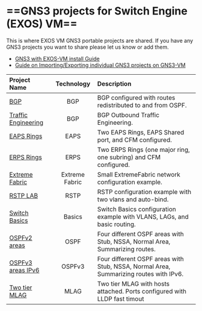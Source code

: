 # ==GNS3 projects for Switch Engine (EXOS) VM==

This is where EXOS VM GNS3 portable projects are shared.  If you have any GNS3 projects you want to share please let us know or add them.

* [GNS3 with EXOS-VM install Guide](https://github.com/extremenetworks/Virtual_EXOS/blob/master/GNS3_EXOS-VM_Guide.md)
* [Guide on Importing/Exporting individual GNS3 projects on GNS3-VM](import_export_gns3.md)

|Project Name| Technology | Description |
|:-----------|:-------------:|:------|
|[BGP](BGP/README.md)| BGP | BGP configured with routes redistributed to and from OSPF.|
|[Traffic Engineering](BGP_OUTBOUND_TE/README.md)| BGP | BGP Outbound Traffic Engineering.|
|[EAPS Rings](Two_EAPS_rings/README.md)| EAPS | Two EAPS Rings, EAPS Shared port, and CFM configured.|
|[ERPS Rings](erps_subring/README.md)| ERPS | Two ERPS Rings (one major ring, one subring) and CFM configured.|
|[Extreme Fabric](ExtremeFabric/README.md)| Extreme Fabric | Small ExtremeFabric network configuration example.|
|[RSTP LAB](RSTP_LAB/README.md)| RSTP | RSTP configuration example with two vlans and auto-bind.|
|[Switch Basics](Switch_Basics/README.md)| Basics | Switch Basics configuration example with VLANS, LAGs, and basic routing.|
|[OSPFv2 areas](OSPF_areas/README.md)| OSPF | Four different OSPF areas with Stub, NSSA, Normal Area, Summarizing routes.|
|[OSPFv3 areas IPv6](OSPFv3_areas/README.md)| OSPFv3 | Four different OSPF areas with Stub, NSSA, Normal Area, Summarizing routes with IPv6.|
|[Two tier MLAG](two_tier_MLAG/README.md)| MLAG | Two tier MLAG with hosts attached.  Ports configured with LLDP fast timout|

